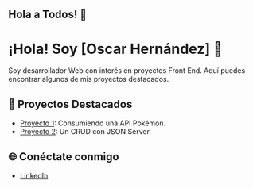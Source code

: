 ## Hola a Todos! 👋

<!--
**oscar84-spec/oscar84-spec** is a ✨ _special_ ✨ repository because its `README.md` (this file) appears on your GitHub profile.

Here are some ideas to get you started:

- 🔭 I’m currently working on ...
- 🌱 I’m currently learning ...
- 👯 I’m looking to collaborate on ...
- 🤔 I’m looking for help with ...
- 💬 Ask me about ...
- 📫 How to reach me: ...
- 😄 Pronouns: ...
- ⚡ Fun fact: ...
-->

# ¡Hola! Soy [Oscar Hernández] 👋

Soy desarrollador Web con interés en proyectos Front End. Aquí puedes encontrar algunos de mis proyectos destacados.
## 🚀 Proyectos Destacados
- [Proyecto 1]((https://github.com/oscar84-spec/API-Pok-mon)): Consumiendo una API Pokémon.
- [Proyecto 2]((https://github.com/oscar84-spec/CRUD)): Un CRUD con JSON Server.

## 🌐 Conéctate conmigo
- [LinkedIn](https://www.linkedin.com/in/oscar-hdz202/)

